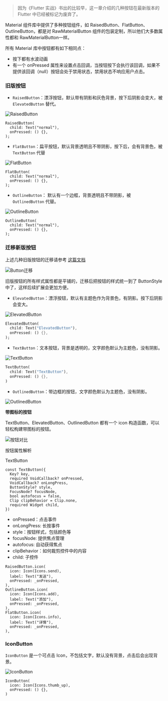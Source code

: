 > 因为《Flutter 实战》书出的比较早，这一章介绍的几种按钮在最新版本的 Flutter 中已经被标记为废弃了。

Material 组件库中提供了多种按钮组件，如 RaisedButton、FlatButton、OutlineButton，都是对 RawMaterialButton 组件的包装定制，所以他们大多数属性都和 RawMaterialButton一样。

所有  Material 库中按钮都有如下相同点：

- 按下都有水波动画
- 有一个 onPressed 属性来设置点击回调，当按钮按下会执行该回调，如果不提供该回调（null）按钮会处于禁用状态，禁用状态不响应用户点击。

### 旧版按钮

- `RaisedButton`：漂浮按钮，默认带有阴影和灰色背景，按下后阴影会变大，被 `ElevatedButton` 替代。

![RaisedButton](https://gitee.com/owenlee233/image_store/raw/master/202109250041123)

```
RaisedButton(
  child: Text("normal"),
  onPressed: () {},
);
```

- `FlatButton`：扁平按钮，默认背景透明且不带阴影，按下后，会有背景色，被 `TextButton` 代替

![FlatButton](https://gitee.com/owenlee233/image_store/raw/master/202109250042165.(null))

```
FlatButton(
  child: Text("normal"),
  onPressed: () {},
);
```

- `OutlineButton`： 默认有一个边框，背景透明且不带阴影，被 `OutlinedButton` 代替。

![OutlineButton](https://gitee.com/owenlee233/image_store/raw/master/202109250043239.(null))

```
OutlineButton(
  child: Text("normal"),
  onPressed: () {},
);
```

### 迁移新版按钮

上述几种旧版按钮的迁移请参考 [这篇文档](https://docs.google.com/document/d/1yohSuYrvyya5V1hB6j9pJskavCdVq9sVeTqSoEPsWH0/edit)

![Button迁移](https://gitee.com/owenlee233/image_store/raw/master/202109250044698.(null))

旧版按钮的所有样式属性都是平铺的，迁移后把按钮的样式统一到了 ButtonStyle 中了，这样后续扩展会更加方便。

- `ElevatedButton`：漂浮按钮，默认有主题色作为背景色，有阴影。按下后阴影会变大。

![ElevatedButton](https://gitee.com/owenlee233/image_store/raw/master/202109250056532.png)

```dart
ElevatedButton(
  child: Text("ElevatedButton"),
  onPressed: () {},
);
```

- `TextButton`：文本按钮，背景是透明的，文字颜色默认为主题色，没有阴影。

![TextButton](https://gitee.com/owenlee233/image_store/raw/master/202109250058179.png)

```dart
TextButton(
  child: Text("TextButton"),
  onPressed: () {},
)
```

- `OutlinedButton`：带边框的按钮，文字颜色默认为主题色，没有阴影。

![OutlinedButton](https://gitee.com/owenlee233/image_store/raw/master/202109250100284.png)



**带图标的按钮**

TextButton、ElevatedButton、OutlinedButton 都有一个  icon 构造函数，可以轻松构建带图标的按钮。



![按钮对比](https://gitee.com/owenlee233/image_store/raw/master/202109250102960.png)



按钮属性解析

TextButton

```
const TextButton({
  Key? key,
  required VoidCallback? onPressed,
  VoidCallback? onLongPress,
  ButtonStyle? style,
  FocusNode? focusNode,
  bool autofocus = false,
  Clip clipBehavior = Clip.none,
  required Widget child,
})
```

-   onPressed：点击事件
-   onLongPress: 长按事件
-   style：按钮样式，包括颜色等
-   focusNode: 提供焦点管理
-   autofocus: 自动获得焦点
-   clipBehavior：如何裁剪控件中的内容
-   child: 子控件

```
RaisedButton.icon(
  icon: Icon(Icons.send),
  label: Text("发送"),
  onPressed: _onPressed,
),
OutlineButton.icon(
  icon: Icon(Icons.add),
  label: Text("添加"),
  onPressed: _onPressed,
),
FlatButton.icon(
  icon: Icon(Icons.info),
  label: Text("详情"),
  onPressed: _onPressed,
),
```

### IconButton

`IconButton` 是一个可点击 Icon，不包括文字，默认没有背景，点击后会出现背景。

![IconButton](https://gitee.com/owenlee233/image_store/raw/master/202109250047400.(null))

```
IconButton(
  icon: Icon(Icons.thumb_up),
  onPressed: () {},
)
```

